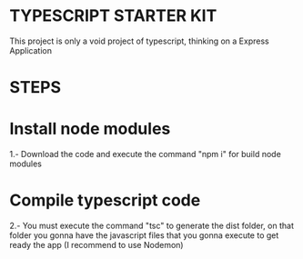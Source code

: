 # TYPESCRIPT STARTER KIT
This project is only a void project of typescript, thinking on a Express Application

# STEPS

# Install node modules
1.- Download the code and execute the command "npm i" for build node modules

# Compile typescript code
2.- You must execute the command "tsc" to generate the dist folder, on that folder you gonna
have the javascript files that you gonna execute to get ready the app (I recommend to use Nodemon)
